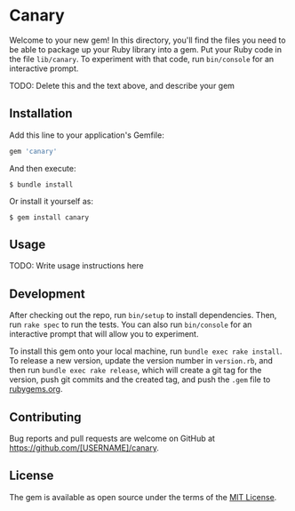 # Canary

Welcome to your new gem! In this directory, you'll find the files you need to be able to package up your Ruby library into a gem. Put your Ruby code in the file `lib/canary`. To experiment with that code, run `bin/console` for an interactive prompt.

TODO: Delete this and the text above, and describe your gem

## Installation

Add this line to your application's Gemfile:

```ruby
gem 'canary'
```

And then execute:

    $ bundle install

Or install it yourself as:

    $ gem install canary

## Usage

TODO: Write usage instructions here

## Development

After checking out the repo, run `bin/setup` to install dependencies. Then, run `rake spec` to run the tests. You can also run `bin/console` for an interactive prompt that will allow you to experiment.

To install this gem onto your local machine, run `bundle exec rake install`. To release a new version, update the version number in `version.rb`, and then run `bundle exec rake release`, which will create a git tag for the version, push git commits and the created tag, and push the `.gem` file to [rubygems.org](https://rubygems.org).

## Contributing

Bug reports and pull requests are welcome on GitHub at https://github.com/[USERNAME]/canary.

## License

The gem is available as open source under the terms of the [MIT License](https://opensource.org/licenses/MIT).
